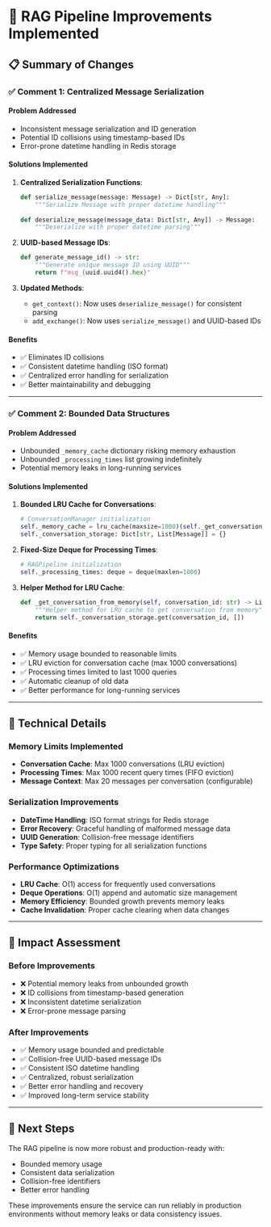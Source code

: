 # 🔧 **RAG Pipeline Improvements Implemented**

## 📋 **Summary of Changes**

### ✅ **Comment 1: Centralized Message Serialization**

#### **Problem Addressed**
- Inconsistent message serialization and ID generation
- Potential ID collisions using timestamp-based IDs
- Error-prone datetime handling in Redis storage

#### **Solutions Implemented**

1. **Centralized Serialization Functions**:
   ```python
   def serialize_message(message: Message) -> Dict[str, Any]:
       """Serialize Message with proper datetime handling"""
       
   def deserialize_message(message_data: Dict[str, Any]) -> Message:
       """Deserialize with proper datetime parsing"""
   ```

2. **UUID-based Message IDs**:
   ```python
   def generate_message_id() -> str:
       """Generate unique message ID using UUID"""
       return f"msg_{uuid.uuid4().hex}"
   ```

3. **Updated Methods**:
   - `get_context()`: Now uses `deserialize_message()` for consistent parsing
   - `add_exchange()`: Now uses `serialize_message()` and UUID-based IDs

#### **Benefits**
- ✅ Eliminates ID collisions
- ✅ Consistent datetime handling (ISO format)
- ✅ Centralized error handling for serialization
- ✅ Better maintainability and debugging

---

### ✅ **Comment 2: Bounded Data Structures**

#### **Problem Addressed**
- Unbounded `_memory_cache` dictionary risking memory exhaustion
- Unbounded `_processing_times` list growing indefinitely
- Potential memory leaks in long-running services

#### **Solutions Implemented**

1. **Bounded LRU Cache for Conversations**:
   ```python
   # ConversationManager initialization
   self._memory_cache = lru_cache(maxsize=1000)(self._get_conversation_from_memory)
   self._conversation_storage: Dict[str, List[Message]] = {}
   ```

2. **Fixed-Size Deque for Processing Times**:
   ```python
   # RAGPipeline initialization
   self._processing_times: deque = deque(maxlen=1000)
   ```

3. **Helper Method for LRU Cache**:
   ```python
   def _get_conversation_from_memory(self, conversation_id: str) -> List[Message]:
       """Helper method for LRU cache to get conversation from memory"""
       return self._conversation_storage.get(conversation_id, [])
   ```

#### **Benefits**
- ✅ Memory usage bounded to reasonable limits
- ✅ LRU eviction for conversation cache (max 1000 conversations)
- ✅ Processing times limited to last 1000 queries
- ✅ Automatic cleanup of old data
- ✅ Better performance for long-running services

---

## 🔧 **Technical Details**

### **Memory Limits Implemented**
- **Conversation Cache**: Max 1000 conversations (LRU eviction)
- **Processing Times**: Max 1000 recent query times (FIFO eviction)
- **Message Context**: Max 20 messages per conversation (configurable)

### **Serialization Improvements**
- **DateTime Handling**: ISO format strings for Redis storage
- **Error Recovery**: Graceful handling of malformed message data
- **UUID Generation**: Collision-free message identifiers
- **Type Safety**: Proper typing for all serialization functions

### **Performance Optimizations**
- **LRU Cache**: O(1) access for frequently used conversations
- **Deque Operations**: O(1) append and automatic size management
- **Memory Efficiency**: Bounded growth prevents memory leaks
- **Cache Invalidation**: Proper cache clearing when data changes

---

## 🎯 **Impact Assessment**

### **Before Improvements**
- ❌ Potential memory leaks from unbounded growth
- ❌ ID collisions from timestamp-based generation
- ❌ Inconsistent datetime serialization
- ❌ Error-prone message parsing

### **After Improvements**
- ✅ Memory usage bounded and predictable
- ✅ Collision-free UUID-based message IDs
- ✅ Consistent ISO datetime handling
- ✅ Centralized, robust serialization
- ✅ Better error handling and recovery
- ✅ Improved long-term service stability

---

## 🚀 **Next Steps**

The RAG pipeline is now more robust and production-ready with:
- Bounded memory usage
- Consistent data serialization
- Collision-free identifiers
- Better error handling

These improvements ensure the service can run reliably in production environments without memory leaks or data consistency issues.
